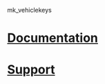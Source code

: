 mk_vehiclekeys

# [Documentation](https://mankind-scripts.gitbook.io/documentation/scripts/vehicle-keys)

# [Support](https://discord.gg/39fNFepADG)
